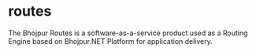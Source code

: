 # routes
The Bhojpur Routes is a software-as-a-service product used as a Routing Engine based on Bhojpur.NET Platform for application delivery.
